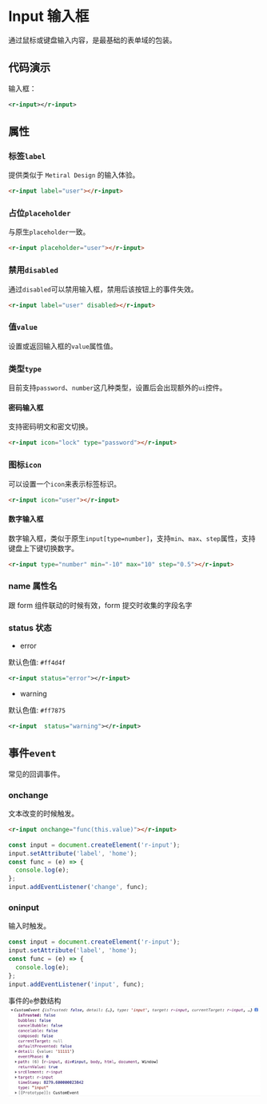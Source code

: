 # Input 输入框

通过鼠标或键盘输入内容，是最基础的表单域的包装。

## 代码演示

<div style="width:300px;">
    输入框：<r-input></r-input>
</div>

```xml
<r-input></r-input>
```

## 属性

### 标签`label`

提供类似于 `Metiral Design` 的输入体验。

<r-input label="user"></r-input>

```html
<r-input label="user"></r-input>
```

### 占位`placeholder`

与原生`placeholder`一致。

<r-input placeholder="user"></r-input>

```html
<r-input placeholder="user"></r-input>
```

### 禁用`disabled`

通过`disabled`可以禁用输入框，禁用后该按钮上的事件失效。

<r-input label="user" disabled></r-input>

```html
<r-input label="user" disabled></r-input>
```

### 值`value`

设置或返回输入框的`value`属性值。

<r-input value="1234"></r-input>

### 类型`type`

目前支持`password`、`number`这几种类型，设置后会出现额外的`ui`控件。

#### 密码输入框

支持密码明文和密文切换。

<r-input icon="lock" type="password"></r-input>

```html
<r-input icon="lock" type="password"></r-input>
```

### 图标`icon`

可以设置一个`icon`来表示标签标识。

<r-input icon="user"></r-input>

```html
<r-input icon="user"></r-input>
```

#### 数字输入框

数字输入框，类似于原生`input[type=number]`，支持`min`、`max`、`step`属性，支持键盘上下键切换数字。

<r-input type="number" min="-10" max="10" step="0.5" ></r-input>

```html
<r-input type="number" min="-10" max="10" step="0.5"></r-input>
```

### name 属性名

跟 form 组件联动的时候有效，form 提交时收集的字段名字

### status 状态

- error

默认色值: `#ff4d4f`

<div>
 <r-input status="error"></r-input>
</div>

```xml
<r-input status="error"></r-input>
```

- warning

默认色值: `#ff7875`

<div>
  <r-input status="warning"></r-input>
</div>

```xml
<r-input  status="warning"></r-input>
```

## 事件`event`

常见的回调事件。

### onchange

文本改变的时候触发。

<r-input onchange="console.log(this.value)"></r-input>

```html
<r-input onchange="func(this.value)"></r-input>
```

```js
const input = document.createElement('r-input');
input.setAttribute('label', 'home');
const func = (e) => {
  console.log(e);
};
input.addEventListener('change', func);
```

### oninput

输入时触发。
<r-input oninput="console.log(this.value)"></r-input>

```js
const input = document.createElement('r-input');
input.setAttribute('label', 'home');
const func = (e) => {
  console.log(e);
};
input.addEventListener('input', func);
```

事件的`e`参数结构
![input方法](../../../../assets/ranui/input-input.jpg)
